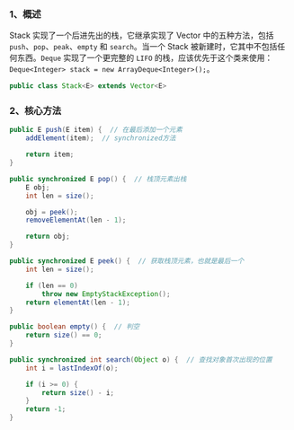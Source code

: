 ### 1、概述

Stack 实现了一个后进先出的栈，它继承实现了 Vector 中的五种方法，包括 `push`、`pop`、`peak`、`empty` 和 `search`。当一个 Stack 被新建时，它其中不包括任何东西。`Deque` 实现了一个更完整的 `LIFO` 的栈，应该优先于这个类来使用：`Deque<Integer> stack = new ArrayDeque<Integer>();`。

```java
public class Stack<E> extends Vector<E>
```



### 2、核心方法

```java
public E push(E item) {  // 在最后添加一个元素
    addElement(item);  // synchronized方法

    return item;
}

public synchronized E pop() {  // 栈顶元素出栈
    E obj;
    int len = size();

    obj = peek();
    removeElementAt(len - 1);

    return obj;
}

public synchronized E peek() {  // 获取栈顶元素，也就是最后一个
    int len = size();

    if (len == 0)
        throw new EmptyStackException();
    return elementAt(len - 1);
}

public boolean empty() {  // 判空
    return size() == 0;
}

public synchronized int search(Object o) {  // 查找对象首次出现的位置
    int i = lastIndexOf(o);

    if (i >= 0) {
        return size() - i;
    }
    return -1;
}
```

